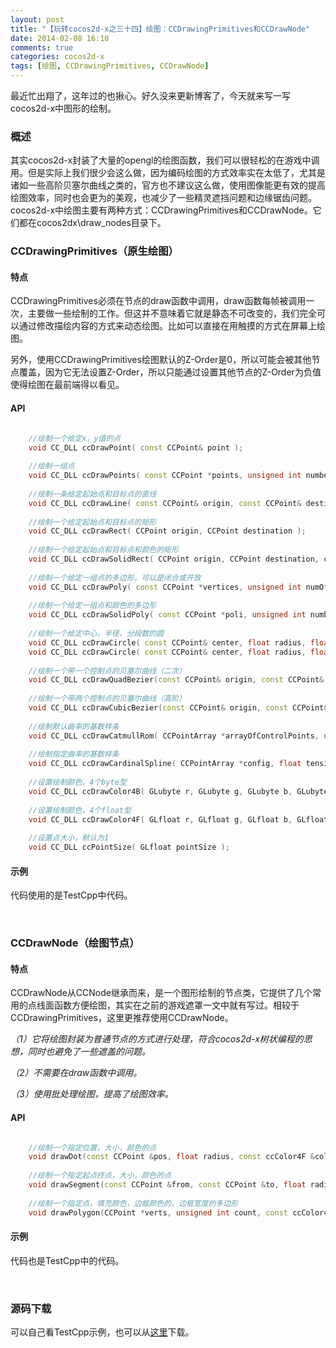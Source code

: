 ```yaml
---
layout: post
title: "【玩转cocos2d-x之三十四】绘图：CCDrawingPrimitives和CCDrawNode"
date: 2014-02-08 16:10
comments: true
categories: cocos2d-x
tags: [绘图, CCDrawingPrimitives, CCDrawNode]
---
```

最近忙出翔了，这年过的也揪心。好久没来更新博客了，今天就来写一写cocos2d-x中图形的绘制。

### 概述
其实cocos2d-x封装了大量的opengl的绘图函数，我们可以很轻松的在游戏中调用。但是实际上我们很少会这么做，因为编码绘图的方式效率实在太低了，尤其是诸如一些高阶贝塞尔曲线之类的，官方也不建议这么做，使用图像能更有效的提高绘图效率，同时也会更为的美观，也减少了一些精灵遮挡问题和边缘锯齿问题。cocos2d-x中绘图主要有两种方式：CCDrawingPrimitives和CCDrawNode。它们都在cocos2dx\draw_nodes目录下。

<!-- more -->

### CCDrawingPrimitives（原生绘图）

#### 特点

CCDrawingPrimitives必须在节点的draw函数中调用，draw函数每帧被调用一次，主要做一些绘制的工作。但这并不意味着它就是静态不可改变的，我们完全可以通过修改描绘内容的方式来动态绘图。比如可以直接在用触摸的方式在屏幕上绘图。

另外，使用CCDrawingPrimitives绘图默认的Z-Order是0，所以可能会被其他节点覆盖，因为它无法设置Z-Order，所以只能通过设置其他节点的Z-Order为负值使得绘图在最前端得以看见。

#### API

``` cpp CCDrawingPrimitives API

    //绘制一个给定x，y值的点  
    void CC_DLL ccDrawPoint( const CCPoint& point );  
      
    //绘制一组点  
    void CC_DLL ccDrawPoints( const CCPoint *points, unsigned int numberOfPoints );  
      
    //绘制一条给定起始点和目标点的直线  
    void CC_DLL ccDrawLine( const CCPoint& origin, const CCPoint& destination );  
      
    //绘制一个给定起始点和目标点的矩形  
    void CC_DLL ccDrawRect( CCPoint origin, CCPoint destination );  
      
    //绘制一个给定起始点和目标点和颜色的矩形  
    void CC_DLL ccDrawSolidRect( CCPoint origin, CCPoint destination, ccColor4F color );  
      
    //绘制一个给定一组点的多边形，可以是闭合或开放  
    void CC_DLL ccDrawPoly( const CCPoint *vertices, unsigned int numOfVertices, bool closePolygon );  
      
    //绘制一个给定一组点和颜色的多边形  
    void CC_DLL ccDrawSolidPoly( const CCPoint *poli, unsigned int numberOfPoints, ccColor4F color );  
      
    //绘制一个给定中心，半径，分段数的圆  
    void CC_DLL ccDrawCircle( const CCPoint& center, float radius, float angle, unsigned int segments, bool drawLineToCenter, float scaleX, float scaleY);  
    void CC_DLL ccDrawCircle( const CCPoint& center, float radius, float angle, unsigned int segments, bool drawLineToCenter);  
      
    //绘制一个带一个控制点的贝塞尔曲线（二次）  
    void CC_DLL ccDrawQuadBezier(const CCPoint& origin, const CCPoint& control, const CCPoint& destination, unsigned int segments);  
      
    //绘制一个带两个控制点的贝塞尔曲线（高阶）  
    void CC_DLL ccDrawCubicBezier(const CCPoint& origin, const CCPoint& control1, const CCPoint& control2, const CCPoint& destination, unsigned int segments);  
      
    //绘制默认曲率的基数样条  
    void CC_DLL ccDrawCatmullRom( CCPointArray *arrayOfControlPoints, unsigned int segments );  
      
    //绘制指定曲率的基数样条  
    void CC_DLL ccDrawCardinalSpline( CCPointArray *config, float tension,  unsigned int segments );  
      
    //设置绘制颜色，4个byte型  
    void CC_DLL ccDrawColor4B( GLubyte r, GLubyte g, GLubyte b, GLubyte a );  
      
    //设置绘制颜色，4个float型  
    void CC_DLL ccDrawColor4F( GLfloat r, GLfloat g, GLfloat b, GLfloat a );  
      
    //设置点大小，默认为1  
    void CC_DLL ccPointSize( GLfloat pointSize );  

```

#### 示例

代码使用的是TestCpp中代码。

<div align="center"><img src="http://img.blog.csdn.net/20140207170619906?watermark/2/text/aHR0cDovL2Jsb2cuY3Nkbi5uZXQvamFja3lzdHVkaW8=/font/5a6L5L2T/fontsize/400/fill/I0JBQkFCMA==/dissolve/70/gravity/SouthEast" alt="" border="0" title="" /><br></br></div>

### CCDrawNode（绘图节点）

#### 特点

CCDrawNode从CCNode继承而来，是一个图形绘制的节点类，它提供了几个常用的点线面函数方便绘图，其实在之前的游戏遮罩一文中就有写过。相较于CCDrawingPrimitives，这里更推荐使用CCDrawNode。

*（1）它将绘图封装为普通节点的方式进行处理，符合cocos2d-x树状编程的思想，同时也避免了一些遮盖的问题。*

*（2）不需要在draw函数中调用。*

*（3）使用批处理绘图，提高了绘图效率。*

#### API

``` cpp CCDrawNode API

    //绘制一个指定位置，大小，颜色的点  
    void drawDot(const CCPoint &pos, float radius, const ccColor4F &color);  
     
    //绘制一个指定起点终点，大小，颜色的点  
    void drawSegment(const CCPoint &from, const CCPoint &to, float radius, const ccColor4F &color);  
     
    //绘制一个指定点，填充颜色，边框颜色的，边框宽度的多边形  
    void drawPolygon(CCPoint *verts, unsigned int count, const ccColor4F &fillColor, float borderWidth, const ccColor4F &borderColor);  

```

#### 示例

代码也是TestCpp中的代码。

<div align="center"><img src="http://img.blog.csdn.net/20140207170658078?watermark/2/text/aHR0cDovL2Jsb2cuY3Nkbi5uZXQvamFja3lzdHVkaW8=/font/5a6L5L2T/fontsize/400/fill/I0JBQkFCMA==/dissolve/70/gravity/SouthEast" alt="" border="0" title="" /><br></br></div>

### 源码下载
可以自己看TestCpp示例，也可以从[这里](http://download.csdn.net/detail/jackyvincefu/6903357)下载。